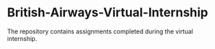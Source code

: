 # British-Airways-Virtual-Internship
The repository contains assignments completed during the virtual internship.
